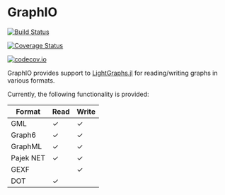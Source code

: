 # GraphIO

[![Build Status](https://travis-ci.org/JuliaGraphs/GraphIO.jl.svg?branch=master)](https://travis-ci.org/JuliaGraphs/GraphIO.jl)

[![Coverage Status](https://coveralls.io/repos/JuliaGraphs/GraphIO.jl/badge.svg?branch=master&service=github)](https://coveralls.io/github/JuliaGraphs/GraphIO.jl?branch=master)

[![codecov.io](http://codecov.io/github/JuliaGraphs/GraphIO.jl/coverage.svg?branch=master)](http://codecov.io/github/JuliaGraphs/GraphIO.jl?branch=master)

GraphIO provides support to [LightGraphs.jl](https://github.com/JuliaGraphs/LightGraphs.jl) for reading/writing graphs in various formats.

Currently, the following functionality is provided:

Format | Read | Write
-------|------|-----
GML | ✓ | ✓
Graph6 | ✓ | ✓
GraphML | ✓ | ✓
Pajek NET | ✓ | ✓
GEXF | | ✓
DOT | ✓ |
